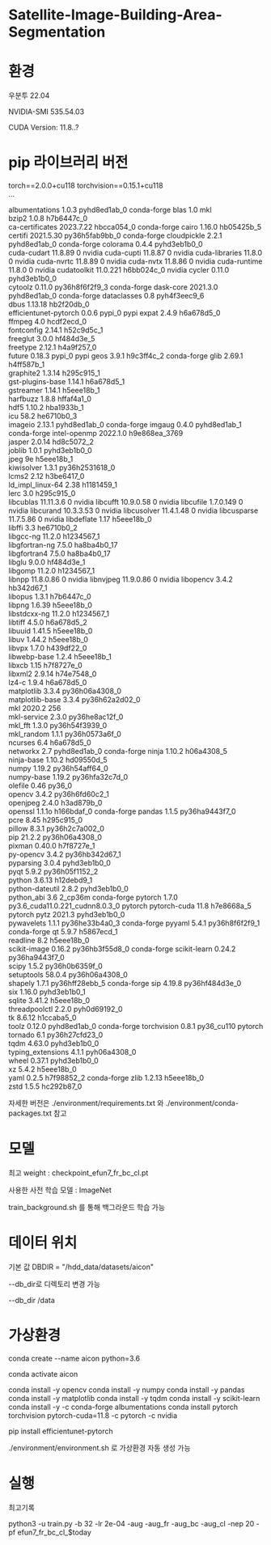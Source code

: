 # Satellite-Image-Building-Area-Segmentation
# 환경

우분투 22.04

NVIDIA-SMI 535.54.03   

CUDA Version: 11.8..?

# pip 라이브러리 버전

torch==2.0.0+cu118
torchvision==0.15.1+cu118            
...

albumentations            1.0.3              pyhd8ed1ab_0    conda-forge
blas                      1.0                         mkl  
bzip2                     1.0.8                h7b6447c_0  
ca-certificates           2023.7.22            hbcca054_0    conda-forge
cairo                     1.16.0               hb05425b_5  
certifi                   2021.5.30        py36h5fab9bb_0    conda-forge
cloudpickle               2.2.1              pyhd8ed1ab_0    conda-forge
colorama                  0.4.4              pyhd3eb1b0_0  
cuda-cudart               11.8.89                       0    nvidia
cuda-cupti                11.8.87                       0    nvidia
cuda-libraries            11.8.0                        0    nvidia
cuda-nvrtc                11.8.89                       0    nvidia
cuda-nvtx                 11.8.86                       0    nvidia
cuda-runtime              11.8.0                        0    nvidia
cudatoolkit               11.0.221             h6bb024c_0    nvidia
cycler                    0.11.0             pyhd3eb1b0_0  
cytoolz                   0.11.0           py36h8f6f2f9_3    conda-forge
dask-core                 2021.3.0           pyhd8ed1ab_0    conda-forge
dataclasses               0.8                pyh4f3eec9_6  
dbus                      1.13.18              hb2f20db_0  
efficientunet-pytorch     0.0.6                    pypi_0    pypi
expat                     2.4.9                h6a678d5_0  
ffmpeg                    4.0                  hcdf2ecd_0  
fontconfig                2.14.1               h52c9d5c_1  
freeglut                  3.0.0                hf484d3e_5  
freetype                  2.12.1               h4a9f257_0  
future                    0.18.3                   pypi_0    pypi
geos                      3.9.1                h9c3ff4c_2    conda-forge
glib                      2.69.1               h4ff587b_1  
graphite2                 1.3.14               h295c915_1  
gst-plugins-base          1.14.1               h6a678d5_1  
gstreamer                 1.14.1               h5eee18b_1  
harfbuzz                  1.8.8                hffaf4a1_0  
hdf5                      1.10.2               hba1933b_1  
icu                       58.2                 he6710b0_3  
imageio                   2.13.1             pyhd8ed1ab_0    conda-forge
imgaug                    0.4.0              pyhd8ed1ab_1    conda-forge
intel-openmp              2022.1.0          h9e868ea_3769  
jasper                    2.0.14               hd8c5072_2  
joblib                    1.0.1              pyhd3eb1b0_0  
jpeg                      9e                   h5eee18b_1  
kiwisolver                1.3.1            py36h2531618_0  
lcms2                     2.12                 h3be6417_0  
ld_impl_linux-64          2.38                 h1181459_1  
lerc                      3.0                  h295c915_0  
libcublas                 11.11.3.6                     0    nvidia
libcufft                  10.9.0.58                     0    nvidia
libcufile                 1.7.0.149                     0    nvidia
libcurand                 10.3.3.53                     0    nvidia
libcusolver               11.4.1.48                     0    nvidia
libcusparse               11.7.5.86                     0    nvidia
libdeflate                1.17                 h5eee18b_0  
libffi                    3.3                  he6710b0_2  
libgcc-ng                 11.2.0               h1234567_1  
libgfortran-ng            7.5.0               ha8ba4b0_17  
libgfortran4              7.5.0               ha8ba4b0_17  
libglu                    9.0.0                hf484d3e_1  
libgomp                   11.2.0               h1234567_1  
libnpp                    11.8.0.86                     0    nvidia
libnvjpeg                 11.9.0.86                     0    nvidia
libopencv                 3.4.2                hb342d67_1  
libopus                   1.3.1                h7b6447c_0  
libpng                    1.6.39               h5eee18b_0  
libstdcxx-ng              11.2.0               h1234567_1  
libtiff                   4.5.0                h6a678d5_2  
libuuid                   1.41.5               h5eee18b_0  
libuv                     1.44.2               h5eee18b_0  
libvpx                    1.7.0                h439df22_0  
libwebp-base              1.2.4                h5eee18b_1  
libxcb                    1.15                 h7f8727e_0  
libxml2                   2.9.14               h74e7548_0  
lz4-c                     1.9.4                h6a678d5_0  
matplotlib                3.3.4            py36h06a4308_0  
matplotlib-base           3.3.4            py36h62a2d02_0  
mkl                       2020.2                      256  
mkl-service               2.3.0            py36he8ac12f_0  
mkl_fft                   1.3.0            py36h54f3939_0  
mkl_random                1.1.1            py36h0573a6f_0  
ncurses                   6.4                  h6a678d5_0  
networkx                  2.7                pyhd8ed1ab_0    conda-forge
ninja                     1.10.2               h06a4308_5  
ninja-base                1.10.2               hd09550d_5  
numpy                     1.19.2           py36h54aff64_0  
numpy-base                1.19.2           py36hfa32c7d_0  
olefile                   0.46                     py36_0  
opencv                    3.4.2            py36h6fd60c2_1  
openjpeg                  2.4.0                h3ad879b_0  
openssl                   1.1.1o               h166bdaf_0    conda-forge
pandas                    1.1.5            py36ha9443f7_0  
pcre                      8.45                 h295c915_0  
pillow                    8.3.1            py36h2c7a002_0  
pip                       21.2.2           py36h06a4308_0  
pixman                    0.40.0               h7f8727e_1  
py-opencv                 3.4.2            py36hb342d67_1  
pyparsing                 3.0.4              pyhd3eb1b0_0  
pyqt                      5.9.2            py36h05f1152_2  
python                    3.6.13               h12debd9_1  
python-dateutil           2.8.2              pyhd3eb1b0_0  
python_abi                3.6                     2_cp36m    conda-forge
pytorch                   1.7.0           py3.6_cuda11.0.221_cudnn8.0.3_0    pytorch
pytorch-cuda              11.8                 h7e8668a_5    pytorch
pytz                      2021.3             pyhd3eb1b0_0  
pywavelets                1.1.1            py36he33b4a0_3    conda-forge
pyyaml                    5.4.1            py36h8f6f2f9_1    conda-forge
qt                        5.9.7                h5867ecd_1  
readline                  8.2                  h5eee18b_0  
scikit-image              0.16.2           py36hb3f55d8_0    conda-forge
scikit-learn              0.24.2           py36ha9443f7_0  
scipy                     1.5.2            py36h0b6359f_0  
setuptools                58.0.4           py36h06a4308_0  
shapely                   1.7.1            py36hff28ebb_5    conda-forge
sip                       4.19.8           py36hf484d3e_0  
six                       1.16.0             pyhd3eb1b0_1  
sqlite                    3.41.2               h5eee18b_0  
threadpoolctl             2.2.0              pyh0d69192_0  
tk                        8.6.12               h1ccaba5_0  
toolz                     0.12.0             pyhd8ed1ab_0    conda-forge
torchvision               0.8.1                py36_cu110    pytorch
tornado                   6.1              py36h27cfd23_0  
tqdm                      4.63.0             pyhd3eb1b0_0  
typing_extensions         4.1.1              pyh06a4308_0  
wheel                     0.37.1             pyhd3eb1b0_0  
xz                        5.4.2                h5eee18b_0  
yaml                      0.2.5                h7f98852_2    conda-forge
zlib                      1.2.13               h5eee18b_0  
zstd                      1.5.5                hc292b87_0  


자세한 버전은 ./environment/requirements.txt 와 ./environment/conda-packages.txt 참고

 
# 모델

최고 weight : checkpoint_efun7_fr_bc_cl.pt

사용한 사전 학습 모델 : ImageNet

train_background.sh 를 통해 백그라운드 학습 가능

# 데이터 위치

기본 값 DBDIR = "/hdd_data/datasets/aicon" 

--db_dir로 디렉토리 변경 가능

--db_dir /data

# 가상환경

conda create --name aicon python=3.6

conda activate aicon

conda install -y opencv
conda install -y numpy
conda install -y pandas
conda install -y matplotlib
conda install -y tqdm
conda install -y scikit-learn
conda install -y -c conda-forge albumentations
conda install pytorch torchvision pytorch-cuda=11.8 -c pytorch -c nvidia

pip install efficientunet-pytorch

./environment/environment.sh 로 가상환경 자동 생성 가능

# 실행
최고기록

python3 -u train.py -b 32 -lr 2e-04 -aug -aug_fr -aug_bc -aug_cl -nep 20 -pf efun7_fr_bc_cl_$today
